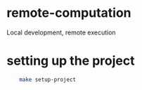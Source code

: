 # remote-computation

Local development, remote execution

# setting up the project

``` sh
    make setup-project
```

